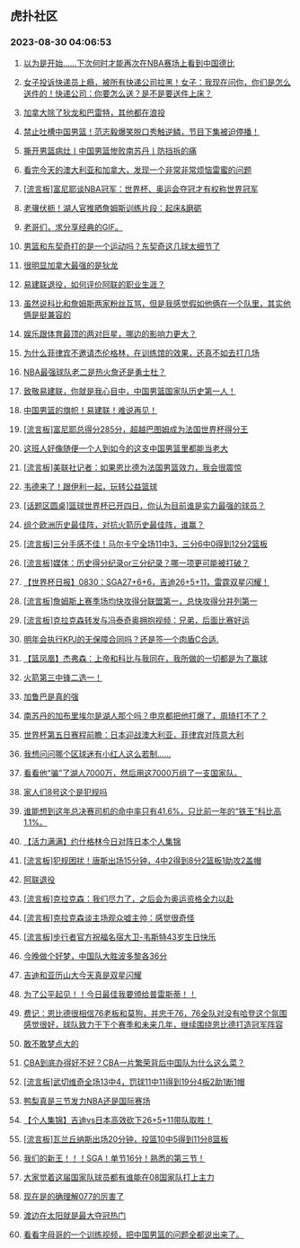 ## 虎扑社区 
### 2023-08-30 04:06:53

1. [以为是开始......下次何时才能再次在NBA赛场上看到中国德比](https://bbs.hupu.com/61894681.html)

2. [女子投诉快递员上瘾，被所有快递公司拉黑！女子：我现在问你，你们是怎么送件的！快递公司：你要怎么送？是不是要送件上床？](https://bbs.hupu.com/61888854.html)

3. [加拿大除了狄龙和巴雷特，其他都在浪投](https://bbs.hupu.com/61892165.html)

4. [禁止吐槽中国男篮！范志毅爆笑脱口秀触逆鳞，节目下集被迫停播！](https://bbs.hupu.com/61887434.html)

5. [撕开男篮病灶丨中国男篮惨败南苏丹丨防挡拆的痛](https://bbs.hupu.com/61891938.html)

6. [看完今天的澳大利亚和加拿大，发现一个非常非常烦恼雷蜜的问题](https://bbs.hupu.com/61893141.html)

7. [[流言板]富尼耶谈NBA冠军：世界杯、奥运会夺冠才有权称世界冠军](https://bbs.hupu.com/61893137.html)

8. [老骥伏枥！湖人官推晒詹姆斯训练片段：起床&磨砺](https://bbs.hupu.com/61892450.html)

9. [老哥们，求分享经典的GIF。](https://bbs.hupu.com/61887470.html)

10. [男篮和东契奇打的是一个运动吗？东契奇这几球太细节了](https://bbs.hupu.com/61891075.html)

11. [很明显加拿大最强的是狄龙](https://bbs.hupu.com/61893967.html)

12. [易建联退役，如何评价阿联的职业生涯？](https://bbs.hupu.com/61893636.html)

13. [虽然说科比和詹姆斯两家粉丝互骂，但是我感觉假如他俩在一个队里，其实他俩是挺兼容的](https://bbs.hupu.com/61895281.html)

14. [娱乐跟体育最顶的两对巨星，哪边的影响力更大？](https://bbs.hupu.com/61895575.html)

15. [为什么菲律宾不邀请杰伦格林，在训练馆的效果，还真不如去打几场](https://bbs.hupu.com/61892909.html)

16. [NBA最强球队老二是热火詹还是勇士杜？](https://bbs.hupu.com/61894778.html)

17. [致敬易建联，你就是我心目中，中国男篮国家队历史第一人！](https://bbs.hupu.com/61894372.html)

18. [中国男篮的旗帜！易建联！难说再见！](https://bbs.hupu.com/61894458.html)

19. [[流言板]富尼耶总得分285分，超越巴图姆成为法国世界杯得分王](https://bbs.hupu.com/61893047.html)

20. [这班人好像随便一个人到如今的这支中国男篮里都能当老大](https://bbs.hupu.com/61894238.html)

21. [[流言板]美联社记者：如果恩比德为法国男篮效力，我会很震惊](https://bbs.hupu.com/61890497.html)

22. [韦德来了！跟伊利一起，玩转公益篮球](https://bbs.hupu.com/61890991.html)

23. [[话题区圆桌]篮球世界杯已开四日，你认为目前谁是实力最强的球员？](https://bbs.hupu.com/61885694.html)

24. [组个欧洲历史最佳阵，对抗火箭历史最佳阵，谁赢？](https://bbs.hupu.com/61892633.html)

25. [[流言板]三分手感不佳！马尔卡宁全场11中3，三分6中0得到12分2篮板](https://bbs.hupu.com/61888553.html)

26. [[流言板]媒体：历史得分纪录or三分纪录？哪一项更可能被打破？](https://bbs.hupu.com/61884816.html)

27. [【世界杯日报】0830：SGA27+6+6，吉迪26+5+11，雷霆双星闪耀！](https://bbs.hupu.com/61893727.html)

28. [[流言板]詹姆斯上赛季场均快攻得分联盟第一，总快攻得分并列第一](https://bbs.hupu.com/61883207.html)

29. [[流言板]克拉克森转发与冯泰奇奥拥抱视频：兄弟，后面比赛好运](https://bbs.hupu.com/61893619.html)

30. [明年会执行KPJ的无保障合同吗？还是签一个肉盾C合适.](https://bbs.hupu.com/61888455.html)

31. [【篮凤凰】杰弗森：上帝和科比与我同在，我所做的一切都是为了赢球](https://bbs.hupu.com/61886331.html)

32. [火箭第三中锋二选一！](https://bbs.hupu.com/61891828.html)

33. [加鲁巴是真的强](https://bbs.hupu.com/61887694.html)

34. [南苏丹的加布里埃尔是湖人那个吗？申京都把他打爆了，周琦打不了？](https://bbs.hupu.com/61889836.html)

35. [世界杯第五日赛程前瞻：日本迎战澳大利亚，菲律宾对阵意大利](https://bbs.hupu.com/61884252.html)

36. [我想问问哪个区球迷有小红人这么若制……](https://bbs.hupu.com/61893219.html)

37. [看看他“骗”了湖人7000万，然后用这7000万组了一支国家队。](https://bbs.hupu.com/61884517.html)

38. [家人们8号这个是犯规吗](https://bbs.hupu.com/61893587.html)

39. [谁能想到这年总决赛司机的命中率只有41.6%，只比前一年的“铁王”科比高1.1%。](https://bbs.hupu.com/61890011.html)

40. [【活力满满】约什格林今日对阵日本个人集锦](https://bbs.hupu.com/61893690.html)

41. [[流言板]犯规困扰！唐斯出场15分钟，4中2得到8分2篮板1助攻2盖帽](https://bbs.hupu.com/61889269.html)

42. [阿联退役](https://bbs.hupu.com/61893721.html)

43. [[流言板]克拉克森：我们尽力了，之后会为奥运资格全力以赴](https://bbs.hupu.com/61892761.html)

44. [[流言板]克拉克森谈主场观众嘘主帅：感觉很奇怪](https://bbs.hupu.com/61892817.html)

45. [[流言板]步行者官方祝福名宿大卫-韦斯特43岁生日快乐](https://bbs.hupu.com/61893206.html)

46. [今晚做个好梦，中国队大胜波多黎各36分](https://bbs.hupu.com/61892886.html)

47. [吉迪和亚历山大今天真是双星闪耀](https://bbs.hupu.com/61893279.html)

48. [为了公平起见！！今日最佳我要颁给普雷斯蒂！！](https://bbs.hupu.com/61893470.html)

49. [费记：恩比德很相信76老板和莫狗，并忠于76，76全队对没有哈登这个氛围感觉很好，球队致力于下个赛季和未来几年，继续围绕恩比德打造冠军阵容](https://bbs.hupu.com/61893437.html)

50. [敢不敢梦点大的](https://bbs.hupu.com/61893393.html)

51. [CBA到底办得好不好？CBA一片繁荣背后中国队为什么这么菜？](https://bbs.hupu.com/61893525.html)

52. [[流言板]武切维奇全场13中4，罚球11中11得到19分4板2助1断1帽](https://bbs.hupu.com/61892501.html)

53. [鸭梨真是三节发力NBA还是国际赛场](https://bbs.hupu.com/61892672.html)

54. [【个人集锦】吉迪vs日本高效砍下26+5+11带队取胜！](https://bbs.hupu.com/61891793.html)

55. [[流言板]瓦兰丘纳斯出场20分钟，投篮10中5得到11分8篮板](https://bbs.hupu.com/61892504.html)

56. [我们的新王！！！SGA！单节16分！熟悉的第三节！](https://bbs.hupu.com/61892912.html)

57. [大家觉着这届国家队球员都有谁能在08国家队打上主力](https://bbs.hupu.com/61891413.html)

58. [现在是的确理解077的厉害了](https://bbs.hupu.com/61892939.html)

59. [渡边在太阳就是最大夺冠热门](https://bbs.hupu.com/61892799.html)

60. [看看字母哥的一个训练视频，把中国男篮的问题全都说出来了。](https://bbs.hupu.com/61882959.html)


